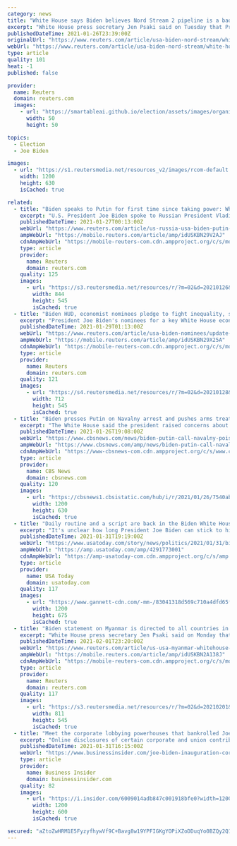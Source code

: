 ```yaml
---
category: news
title: "White House says Biden believes Nord Stream 2 pipeline is a bad deal for Europe"
excerpt: "White House press secretary Jen Psaki said on Tuesday that President Joe Biden continues to believe the Nord Stream 2 natural gas pipeline is a bad deal for Europe."
publishedDateTime: 2021-01-26T23:39:00Z
originalUrl: "https://www.reuters.com/article/usa-biden-nord-stream/white-house-says-biden-believes-nord-stream-2-pipeline-is-a-bad-deal-for-europe-idUSW1N2IO07R"
webUrl: "https://www.reuters.com/article/usa-biden-nord-stream/white-house-says-biden-believes-nord-stream-2-pipeline-is-a-bad-deal-for-europe-idUSW1N2IO07R"
type: article
quality: 101
heat: -1
published: false

provider:
  name: Reuters
  domain: reuters.com
  images:
    - url: "https://smartableai.github.io/election/assets/images/organizations/reuters.com-50x50.jpg"
      width: 50
      height: 50

topics:
  - Election
  - Joe Biden

images:
  - url: "https://s1.reutersmedia.net/resources_v2/images/rcom-default.png?w=800"
    width: 1200
    height: 630
    isCached: true

related:
  - title: "Biden speaks to Putin for first time since taking power: White House"
    excerpt: "U.S. President Joe Biden spoke to Russian President Vladimir Putin on Tuesday for the first time since taking office and raised concerns about Russian activities including the treatment of jailed Kremlin critic Alexei Navalny,"
    publishedDateTime: 2021-01-27T00:13:00Z
    webUrl: "https://www.reuters.com/article/us-russia-usa-biden-putin-idUSKBN29V2AJ"
    ampWebUrl: "https://mobile.reuters.com/article/amp/idUSKBN29V2AJ"
    cdnAmpWebUrl: "https://mobile-reuters-com.cdn.ampproject.org/c/s/mobile.reuters.com/article/amp/idUSKBN29V2AJ"
    type: article
    provider:
      name: Reuters
      domain: reuters.com
    quality: 125
    images:
      - url: "https://s3.reutersmedia.net/resources/r/?m=02&d=20210126&t=2&i=1549143451&w=&fh=545px&fw=&ll=&pl=&sq=&r=LYNXMPEH0P1CN"
        width: 844
        height: 545
        isCached: true
  - title: "Biden HUD, economist nominees pledge to fight inequality, spar with Republicans"
    excerpt: "President Joe Biden's nominees for a key White House economic post and to lead the Department of Housing and Urban Development called on Thursday for more action to reduce inequities in the U.S. economy,"
    publishedDateTime: 2021-01-29T01:13:00Z
    webUrl: "https://www.reuters.com/article/usa-biden-nominees/update-1-biden-hud-economist-nominees-pledge-to-fight-inequality-spar-with-republicans-idUSL1N2K32C4"
    ampWebUrl: "https://mobile.reuters.com/article/amp/idUSKBN29X25A"
    cdnAmpWebUrl: "https://mobile-reuters-com.cdn.ampproject.org/c/s/mobile.reuters.com/article/amp/idUSKBN29X25A"
    type: article
    provider:
      name: Reuters
      domain: reuters.com
    quality: 121
    images:
      - url: "https://s4.reutersmedia.net/resources/r/?m=02&d=20210128&t=2&i=1549422959&w=&fh=545px&fw=&ll=&pl=&sq=&r=LYNXMPEH0R1BR"
        width: 712
        height: 545
        isCached: true
  - title: "Biden presses Putin on Navalny arrest and pushes arms treaty in first phone call"
    excerpt: "The White House said the president raised concerns about Navalny's arrest and Russia's treatment of protesters."
    publishedDateTime: 2021-01-26T19:08:00Z
    webUrl: "https://www.cbsnews.com/news/biden-putin-call-navalny-poisoning-treaty/"
    ampWebUrl: "https://www.cbsnews.com/amp/news/biden-putin-call-navalny-poisoning-treaty/"
    cdnAmpWebUrl: "https://www-cbsnews-com.cdn.ampproject.org/c/s/www.cbsnews.com/amp/news/biden-putin-call-navalny-poisoning-treaty/"
    type: article
    provider:
      name: CBS News
      domain: cbsnews.com
    quality: 120
    images:
      - url: "https://cbsnews1.cbsistatic.com/hub/i/r/2021/01/26/7540ab50-d556-4559-96ef-35e99a45306a/thumbnail/1200x630/ff5ee79b684be54c9e9014643354f4a0/ap20314484333168.jpg"
        width: 1200
        height: 630
        isCached: true
  - title: "Daily routine and a script are back in the Biden White House, but how long can it last?"
    excerpt: "It's unclear how long President Joe Biden can stick to his routine amid rising partisan conflicts in Congress and a slew of monumental challenges."
    publishedDateTime: 2021-01-31T19:19:00Z
    webUrl: "https://www.usatoday.com/story/news/politics/2021/01/31/bidens-start-routine-order-and-script-back-white-house/4291773001/"
    ampWebUrl: "https://amp.usatoday.com/amp/4291773001"
    cdnAmpWebUrl: "https://amp-usatoday-com.cdn.ampproject.org/c/s/amp.usatoday.com/amp/4291773001"
    type: article
    provider:
      name: USA Today
      domain: usatoday.com
    quality: 117
    images:
      - url: "https://www.gannett-cdn.com/-mm-/83041318d569c710a4dfd65f2e0fcfe7e1812695/c=0-295-5666-3482/local/-/media/2021/01/27/USATODAY/usatsports/B9343114835Z.1_20210127021915_000_GL6S6QQJE.2-0.jpg?auto=webp&format=pjpg&width=1200"
        width: 1200
        height: 675
        isCached: true
  - title: "Biden statement on Myanmar is directed to all countries in the region, White House says"
    excerpt: "White House press secretary Jen Psaki said on Monday that a statement by President Joe Biden about the military coup in Myanmar is directed at all countries in the region, when asked if it was directed at China."
    publishedDateTime: 2021-02-01T23:20:00Z
    webUrl: "https://www.reuters.com/article/us-usa-myanmar-whitehouse-idUSKBN2A138J"
    ampWebUrl: "https://mobile.reuters.com/article/amp/idUSKBN2A138J"
    cdnAmpWebUrl: "https://mobile-reuters-com.cdn.ampproject.org/c/s/mobile.reuters.com/article/amp/idUSKBN2A138J"
    type: article
    provider:
      name: Reuters
      domain: reuters.com
    quality: 117
    images:
      - url: "https://s3.reutersmedia.net/resources/r/?m=02&d=20210201&t=2&i=1549876614&w=&fh=545px&fw=&ll=&pl=&sq=&r=LYNXMPEH101VQ"
        width: 811
        height: 545
        isCached: true
  - title: "Meet the corporate lobbying powerhouses that bankrolled Joe Biden's star-studded, fireworks-filled inauguration bash"
    excerpt: "Online disclosures of certain corporate and union contributions disappeared from Biden's inaugural website after January 27."
    publishedDateTime: 2021-01-31T16:15:00Z
    webUrl: "https://www.businessinsider.com/joe-biden-inauguration-corporations-lobbying-contributions-money-inaugural-2021-1"
    type: article
    provider:
      name: Business Insider
      domain: businessinsider.com
    quality: 82
    images:
      - url: "https://i.insider.com/6009014adb847c001918bfe0?width=1200&format=jpeg"
        width: 1200
        height: 600
        isCached: true

secured: "aZtoZwHRM1E5FyzyfhywVf9C+Bavg8w19YPFIGKgYOPiXZoDDuqYo0BZQy2Q1CxXyDDx6iEPdEmsrrsG3l24AEmGtVLXIuC4Y3MN22zMkG0o2iLv+1k8GqA0Ba6Bg7qQ5nrswPWMo20LYsAWuRGsp6hiDN1DtGHb3IRFNS42ij5qfnf0iVF/oxkQ2ZxB6cQOFplOaAzTpDt9aIdgTJRnd/jyg3eVw3KBpayzCoeZ2do+No868OrzAhM8ypt2MhWLpyQZ6Gkx17psMwysHzJPr8Nvyaux2SQqJ/K+LHoapcdnw1hYiGEGFoF2A6CZrR9iyqnZTFvitqW/Jgzg1ubBiniidK6tj/0EUSbF5EgI3n8=;ikjkMkf3/aJR8GsPJxRqdQ=="
---
```


